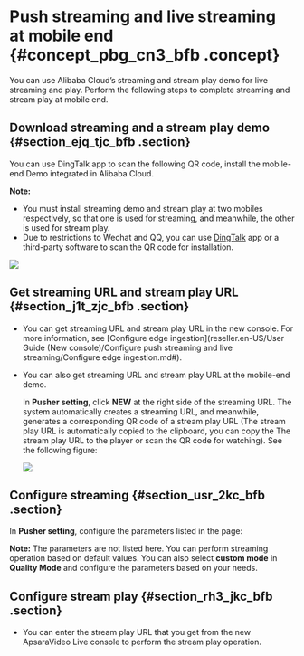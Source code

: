 # Push streaming and live streaming at mobile end {#concept_pbg_cn3_bfb .concept}

You can use Alibaba Cloud’s streaming and stream play demo for live streaming and play. Perform the following steps to complete streaming and stream play at mobile end.

## Download streaming and a stream play demo {#section_ejq_tjc_bfb .section}

You can use DingTalk app to scan the following QR code, install the mobile-end Demo integrated in Alibaba Cloud.

**Note:** 

-   You must install streaming demo and stream play at two mobiles respectively, so that one is used for streaming, and meanwhile, the other is used for stream play.
-   Due to restrictions to Wechat and QQ, you can use [DingTalk](https://itunes.apple.com/cn/app/%E9%92%89%E9%92%89/id930368978?spm=a2c4g.11186623.2.4.3c50650ctVEl77&mt=8) app or a third-party software to scan the QR code for installation.

![](http://static-aliyun-doc.oss-cn-hangzhou.aliyuncs.com/assets/img/20640/154504689113723_en-US.png)

## Get streaming URL and stream play URL {#section_j1t_zjc_bfb .section}

-   You can get streaming URL and stream play URL in the new console. For more information, see [Configure edge ingestion](reseller.en-US/User Guide (New console)/Configure push streaming and live streaming/Configure edge ingestion.md#).

-   You can also get streaming URL and stream play URL at the mobile-end demo.

    In **Pusher setting**, click **NEW** at the right side of the streaming URL. The system automatically creates a streaming URL, and meanwhile, generates a corresponding QR code of a stream play URL \(The stream play URL is automatically copied to the clipboard, you can copy the The stream play URL to the player or scan the QR code for watching\). See the following figure:

    ![](http://static-aliyun-doc.oss-cn-hangzhou.aliyuncs.com/assets/img/20640/154504689113724_en-US.png)


## Configure streaming {#section_usr_2kc_bfb .section}

In **Pusher setting**, configure the parameters listed in the page:

**Note:** The parameters are not listed here. You can perform streaming operation based on default values. You can also select **custom mode** in **Quality Mode** and configure the parameters based on your needs.

## Configure stream play {#section_rh3_jkc_bfb .section}

-   You can enter the stream play URL that you get from the new ApsaraVideo Live console to perform the stream play operation.

